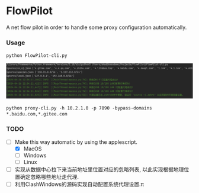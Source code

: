# FlowPilot

A net flow pilot in order to handle some proxy configuration automatically.

### Usage

```shell
python FlowPilot-cli.py 
```

![](assets/截屏2024-04-26%2012.59.44.png)

```shell
python proxy-cli.py -h 10.2.1.0 -p 7890 -bypass-domains *.baidu.com,*.gitee.com
```

### TODO

* [ ] Make this way automatic by using the applescript.
    * [x] MacOS
    * [ ] Windows
    * [ ] Linux
* [ ] 实现从数据中心拉下来当前地址里位置对应的忽略列表, 以此实现根据地理位置确定忽略哪些地址走代理.
* [ ] 利用ClashWindows的源码实现自动配置系统代理设置.π
